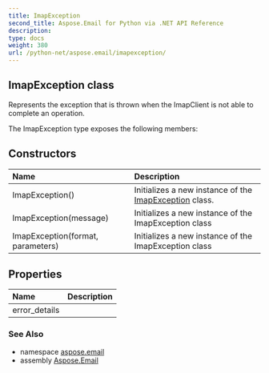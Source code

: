 ```yaml
---
title: ImapException
second_title: Aspose.Email for Python via .NET API Reference
description: 
type: docs
weight: 380
url: /python-net/aspose.email/imapexception/
---
```


## ImapException class

Represents the exception that is thrown when the ImapClient is not able to complete an operation.

The ImapException type exposes the following members:
## Constructors
| Name | Description |
| :- | :- |
|ImapException()|Initializes a new instance of the [ImapException](/email/python-net/aspose.email/imapexception/) class.|
|ImapException(message)|Initializes a new instance of the ImapException class|
|ImapException(format, parameters)|Initializes a new instance of the ImapException class|
## Properties
| Name | Description |
| :- | :- |
|error_details|  |

### See Also

* namespace [aspose.email](/email/python-net/aspose.email/)
* assembly [Aspose.Email](/email/python-net/)


